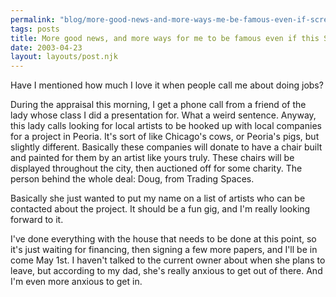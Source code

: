 ```yaml
---
permalink: "blog/more-good-news-and-more-ways-me-be-famous-even-if-screen-savers-thing-doesnt-work-out/"
tags: posts
title: More good news, and more ways for me to be famous even if this Screen Savers thing doesn't work out.
date: 2003-04-23
layout: layouts/post.njk
---
```


Have I mentioned how much I love it when people call me about doing jobs?

During the appraisal this morning, I get a phone call from a friend of the lady whose class I did a presentation for. What a weird sentence. Anyway, this lady calls looking for local artists to be hooked up with local companies for a project in Peoria. It's sort of like Chicago's cows, or Peoria's pigs, but slightly different. Basically these companies will donate to have a chair built and painted for them by an artist like yours truly. These chairs will be displayed throughout the city, then auctioned off for some charity. The person behind the whole deal: Doug, from Trading Spaces. 

Basically she just wanted to put my name on a list of artists who can be contacted about the project. It should be a fun gig, and I'm really looking forward to it.

I've done everything with the house that needs to be done at this point, so it's just waiting for financing, then signing a few more papers, and I'll be in come May 1st. I haven't talked to the current owner about when she plans to leave, but according to my dad, she's really anxious to get out of there. And I'm even more anxious to get in.
